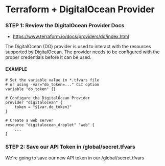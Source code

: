 # Terraform + DigitalOcean Provider


### STEP 1: Review the DigitalOcean Provider Docs
- https://www.terraform.io/docs/providers/do/index.html

The DigitalOcean (DO) provider is used to interact with the resources supported by DigitalOcean. The provider needs to be configured with the proper credentials before it can be used.

#### EXAMPLE
```
# Set the variable value in *.tfvars file
# or using -var="do_token=..." CLI option
variable "do_token" {}

# Configure the DigitalOcean Provider
provider "digitalocean" {
    token = "${var.do_token}"
}

# Create a web server
resource "digitalocean_droplet" "web" {
    ...
}
```


### STEP 2:  Save our API Token in /global/secret.tfvars
We're going to save our new API token in our /global/secret.tfvars
